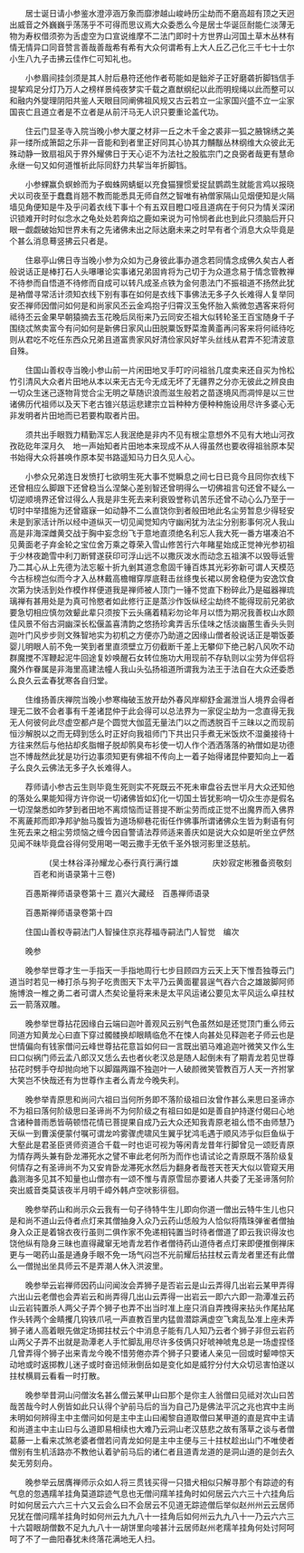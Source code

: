 <!-- { "loadSidebar": true } -->
　　居士诞日请小参鉴水澄渟涵万象而靡渗越山峻峙历尘劫而不磨高超有顶之天迥出威音之外巍巍乎荡荡乎不可得而思议焉大众委悉么今是居士华诞叵耐能仁淡薄无物为寿权借须弥为舌虚空为口宣说维摩不二法门即时十方世界山河国土草木丛林有情无情异口同音赞言善哉善哉希有希有大众何谓希有上大人丘乙己化三千七十士尔小生八九子击拂云佳作仁可知礼也。

　　小参眉间挂剑须是其人肘后悬符还他作者苟能如是鈯斧子正好磨砻折脚铛信手提挈鸡足分灯乃万人之榜样景纯夜梦实千载之嘉猷纲纪以此而明规绳以此而整可以和融内外燮理阴阳共鉴人天眼目同阐佛祖风规又古云若立一尘家国兴盛不立一尘家国丧亡且道立者是不立者是从前汗马无人识只要重论盖代功。

　　住云门显圣寺入院当晚小参大厦之材非一丘之木千金之裘非一狐之腋锦绣之美非一缕所成箫韶之乐非一音能和到者里正好同其心协其力黼黻丛林纲维大众彼此无殊动静一致扇祖风于界外耀佛日于天心讵不为法社之股肱宗门之良弼者哉更有慧命永继一句又如何道惟祈此际同舒力共挈当年折脚铛。

　　小参蜾赢负螟蛉而为子蜘蛛网蜻蜓以充食猫狸惯爱捉鼠鹦鹉生就能言鸡以报晓犬以司夜至于蠢蠢肖翘不教而能悉具无师自然之智唯有衲僧家隔山见烟便知是火隔墙见角便知是牛及乎问着衣线下事十个有五双目瞪口哑且道病在于何只为情关深闭识锁难开时时似念水之龟处处若奔焰之鹿如来说为可怜悯者此也到此只须脑后开只眼一觑觑破始知世界未有之先诸佛未出之际达磨未来之时早有者个消息大众毕竟是个甚么消息蓦竖拂云只者是。

　　住皋亭山佛日寺当晚小参为众如为己身彼此事办道念若同情念成佛久矣古人者般说话正是棒打石人头嚗嚗论实事诸兄弟固肯将为己切于为众道念易于情念管教禅不待参而自悟道不待修而自成可以转凡成圣点铁为金何患法门不振祖道不扬然此犹是衲僧寻常活计须知衣线下别有事在如何是衣线下事佛法无多子久长难得人复举同安丕禅师因僧问如何是和尚家风丕云金鸡抱子归霄汉玉兔怀胎入紫微忽遇客来将何祗待丕云金果早朝猿摘去玉花晚后凤衔来乃云同安丕祖大似转轮圣王百宝随身千子围绕忒煞卖富今有问如何是新佛日家风山田脱粟饭野菜澹黄齑再问客来将何祗待吃则从君吃不吃任东西众兄弟且道富贵家风好清俭家风好竿头丝线从君弄不犯清波意自殊。

　　住国山善权寺当晚小参山前一片闲田地叉手叮咛问祖翁几度卖来还自买为怜松竹引清风大众者片田地从本以来无古无今无成无坏了无疆界之分亦无彼此之辨良由一切众生迷己逐物背觉合尘无明之草随识浪而滋生般若之苗逐境风而凋悴是以三世诸佛历代祖师以及天下老古锥兴慈运悲建宗立旨种种方便种种施设用尽许多婆心无非发明者片田地而已若要构取者片田。

　　须共出手眼戮力精勤浑忘人我泯绝是非内不见有根尘意想外不见有大地山河孜孜矻矻年深月久　地一声始知者片田地本来现成不从人得虽然也要收得祖翁原本契书始得大众将甚唤作原本契书路遥知马力日久见人心。

　　小参众兄弟连日发愤打七欲明生死大事不觉瞬息之间七日已竟今且同你衣线下还曾相应么脚跟下还曾稳当么涅槃心差别智还曾明得么一切佛祖言句还曾不疑么一切逆顺境界还曾过得么人我是非生死去来利衰毁誉称讥苦乐还曾不动心么乃至于一切时中举措施为还曾寤寐一如动静不二么直饶你到者般田地此名尘劳暂息少得轻安未是到家活计所以经中道纵灭一切见闻觉知内守幽闲犹为法尘分别影事何况人我山高是非海深雌黄交战于胸中妄念纷飞于意地直须绝名利忘人我大死一番方堪凑泊不见黄面老子弃金轮之宝位舍万乘之尊荣入雪山修苦行六年睹星始成正觉神光参初祖于少林夜跪雪中利刀断臂遂获印可浮山远不以撒灰泼水而动念五祖演不以毁辱诋訾乃二其心从上先德为法忘躯十折九剉其道念愈固千锤百炼其光彩弥新可谓人天模范今古标榜岂似而今才入丛林戴高檐帽穿厚底鞋击丝绦曳长裙以房舍稳便为安逸饮食次第为快活到处作模作样便道我是禅师被人顶门一锤不觉直下粉碎此乃是磁器禅琉璃禅有甚用处是为真可怜愍者如此修行正是蒸沙作饭纵经尘劫终不能得现前兄弟欲要急切相应慎勿效颦此辈只须按下云头痛着精彩勿论年月以悟为期况我善权山水颇佳风景不俗古洞幽深长松偃盖喜清韵之悠扬珍禽弄舌乐佳味之恬淡幽蕙生香头头则迦叶门风步步则文殊智地实为初机之方便亦乃助道之因缘山僧者般说话正是嚼饭萎婴儿明眼人前不免一笑到者里直须壁立万仞截断千差上无攀仰下绝己躬八风吹不动群魔搅不浑鞭起泥牛回途复妙唤醒石女转位施功大用现前不存轨则以尘劳为伴侣将魔外作眷属是非海里高建法幢人我山头弘扬祖道所谓我为法王于法自在大众还委悉么良久云孟春犹寒各自归堂。

　　住维扬善庆禅院当晚小参寒梅破玉放开劫外春风岸柳舒金漏泄当人境界会得者理无二致不会者事有千差诸昆仲于此会得可以总法界为一家促尘劫为一念直得无我无人何彼何此尽虚空都卢是个圆觉大伽蓝无量法门以之而透脱百千三昧以之而现前恒沙解脱以之而无碍到恁么时正好向我祖师门下共出只手煮无米饭炊不湿羹接待十方往来然后与他拈却炙脂帽子脱却鹘臭布衫使一切人作个洒洒落落的衲僧如是功德岂不博哉然此犹是功行边事须知更有佛祖不传向上一着子始得诸昆仲要知向上一着子么良久云佛法无多子久长难得人。

　　荐师请小参古云生则毕竟生死则实不死既云不死未审盘谷去世半月大众还知他的落处么果能知得方许你说一切诸佛皆如幻化一切国土皆犹影响一切众生亦是假名一切涅槃悉如昨梦到者田地不离烦恼而证菩提不断尘劳而成正觉不出魔界而入佛界不离薉邦而即净邦驴胎马腹皆为道场柳巷花街任作佛事所谓诸佛众生皆为剩语有何生死去来之相尘劳烦恼之缠今因自警请法荐师适来善庆如是说大众如是听坐立俨然见闻不昧毕竟盘谷得何受用喝一喝云撒手无依千圣外银河影里泛慈航。

　　　　　(吴士林谷泽孙耀龙心泰行真行满行雄
　　　　庆妙寂定彬雅备资敬刻
　　　百老和尚语录第十三卷)

　　百愚斯禅师语录卷第十三
嘉兴大藏经　百愚禅师语录


　　百愚斯禅师语录卷第十四

　　住国山善权寺嗣法门人智操住京兆荐福寺嗣法门人智觉　编次

　　晚参

　　晚参举世尊才生一手指天一手指地周行七步目顾四方云天上天下惟吾独尊云门道当时若见一棒打杀与狗子吃贵图天下太平乃云黄面瞿昙逞气吞六合之雄跛脚阿师施博浪一椎之勇二者可谓人杰矣论量将来未是太平风运诸公要见太平风运么卓拄杖云一箭落双雕。

　　晚参举世尊拈花因缘白云端曰迦叶善观风云别气色虽然如是还觉顶门重么师云同道方知黄龙心曰直下穿过髑髅换却眼睛临危不在悚人向甚处见释迦老子师云也是世情偏向有钱家僧问云峰世尊拈花意旨如何曰一言既出驷马难追迦叶微笑又作么生曰口似祸门师云孟八郎汉又恁么去也者伙老汉总是随人起倒未有了期青龙若见世尊拈花时劈手夺却抛向地下以脚蹋两蹋不独迦叶一人破颜微笑管教百万人天一齐拊掌大笑岂不快哉还有为世尊作主者么青龙今晚失利。

　　晚参举青原思和尚问六祖曰当何所务即不落阶级祖曰汝曾作甚么来思曰圣谛亦不为祖曰落何阶级思曰圣谛尚不为何阶级之有祖曰如是如是善自护持遂付偈曰心地含诸种普雨悉皆萌顿悟花情已菩提果自成乃云大众还知我青原老祖么悟不由师慧乃天纵一到曹溪便蒙付嘱可谓龙吟雾骤虎啸风生翼乎犹鸿毛遇于顺风沛乎似巨鱼纵于大壑此是君圣臣贤师资道合千载一时也讵可视为等闲青龙昔年行脚曾见一颂贬青原为情存两头兼有卧龙滞死水之譬不审此老何所为而作也请试论之青原既不落阶级复何情存之有圣谛尚不为又安肯卧龙滞死水然后为翻身者哉苍天苍天大似以管窥天用蠡测海多见其不知量也山僧亦有一颂不惟与青原雪屈亦要诸人共委了无圣谛落何阶突出威音类莫该夜半月明千嶂外韩卢空吠影徘徊。

　　晚参举药山和尚示众云我有一句子待特牛生儿即向你道一僧出云特牛生儿也只是和尚不道山云侍者点灯来其僧抽身入众乃云药山恁般为人恰似将隋珠弹雀者僧抽身入众正是着锦衣夜行虽则二俱作家不免递相钝置当时待者僧道了即云我识得汝也饶他纵有隐身三昧也直得藏窜无地青龙若作者僧待药山道侍者点灯来即便推倒禅床更与一喝药山虽是通身手眼不免一场气闷岂不光前耀后拈拄杖云青龙者里还有此僧么一僧抛出坐具师云不是弄潮人休入洪波里。

　　晚参举云岩禅师因药山问闻汝会弄狮子是否岩云是山云弄得几出岩云某甲弄得六出山云老僧也会弄岩云和尚弄得几出山云弄得一出岩云一即六六即一泐潭准云药山云岩钝置杀人两父子弄个狮子也弄不出当时准上座只消自弄拽得来拈头作尾拈尾作头转两个金睛攫几钩铁爪吼一声直教百里内猛兽潜踪满虚空飞禽乱坠准上座未弄狮子诸人高着眼先做定场掷拄杖云个中消息子能有几人知乃云者个狮子非但云岩药山两父子弄不出就是泐潭老人手忙脚乱用尽许多伎俩只好唬神唬鬼总是一场虚捏怪几曾弄得个狮子出来青龙今晚不惜劳倦亦弄个狮子只要诸人亲见一回或时颦呻惊天动地或时返掷教儿迷子或时奋迅倾湫倒岳如是变化如是威狞分付大众切忌害怕遂以拄杖横肩云看看一时打散。

　　晚参举昔洞山问僧汝名甚么僧云某甲山曰那个是你主人翁僧曰见祗对次山曰苦哉苦哉今时人例皆如此只认得个驴前马后的当为自己乃是佛法平沉之兆也宾中主尚未明如何辨得主中主僧问如何是主中主山曰阇黎自道取僧曰某甲道的直是宾中主请和尚道主中主山曰与么道即易相续也大难乃云洞山老汉慈悲之故有落草之谈与者僧葛藤一上看来忒煞老婆者僧若问青龙如何是主中主便与三十拄杖趁出山门不唯使者僧别有生机活路亦不教他认着驴前马后的诸仁者且道青龙道的是洞山道的是剑去久矣无劳刻舟。

　　晚参举云居膺禅师示众如人将三贯钱买得一只猎犬相似只解寻那个有踪迹的有气息的忽遇羺羊挂角莫道踪迹气息也无僧问羺羊挂角时如何居云六六三十六挂角后时如何居云六六三十六又云会么曰不会居云不见道无踪迹僧后举似赵州州云云居师兄犹在僧问羺羊挂角时如何州云九九八十一挂角后如何州云九九八十一乃云六六三十六碧眼胡僧数不足九九八十一胡饼里向唼甚汁云居师赵州老羺羊挂角何处讨阿呵呵了不了一曲阳春犹未终落花满地无人扫。

